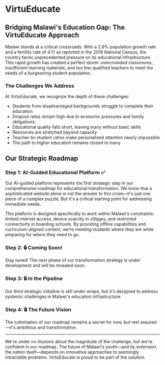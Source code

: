 # VirtuEducate

## Bridging Malawi's Education Gap: The VirtuEducate Approach

Malawi stands at a critical crossroads. With a 2.9% population growth rate and a fertility rate of 4.17 as reported in the 2018 National Census, the country faces unprecedented pressure on its educational infrastructure. This rapid growth has created a perfect storm: overcrowded classrooms, insufficient learning materials, and too few qualified teachers to meet the needs of a burgeoning student population.

### The Challenges We Address

At VirtuEducate, we recognize the depth of these challenges:
* Students from disadvantaged backgrounds struggle to complete their education
* Dropout rates remain high due to economic pressures and family obligations
* Educational quality falls short, leaving many without basic skills
* Resources are stretched beyond capacity
* Teacher-to-student ratios make personalized attention nearly impossible
* The path to higher education remains closed to many

## Our Strategic Roadmap

### Step 1: AI-Guided Educational Platform ✅
Our AI-guided platform represents the first strategic step in our comprehensive roadmap for educational transformation. We know that a sophisticated website alone is not the answer to this crisis—it's just one piece of a complex puzzle. But it's a critical starting point for addressing immediate needs.

This platform is designed specifically to work within Malawi's constraints: limited internet access, device scarcity in villages, and restricted connectivity in boarding schools. By providing offline capabilities and curriculum-aligned content, we're meeting students where they are while preparing for where they need to go.

### Step 2: 🔒 Coming Soon! 
Stay tuned! The next phase of our transformation strategy is under development and will be revealed soon.

### Step 3: 🔒 In the Pipeline
Our third strategic initiative is still under wraps, but it's designed to address systemic challenges in Malawi's education infrastructure.

### Step 4: 🔒 The Future Vision
The culmination of our roadmap remains a secret for now, but rest assured—it's ambitious and transformative.

---

We're under no illusions about the magnitude of the challenge, but we're confident in our roadmap. The future of Malawi's youth—and by extension, the nation itself—depends on innovative approaches to seemingly intractable problems. VirtuEducate is proud to be part of the solution.


